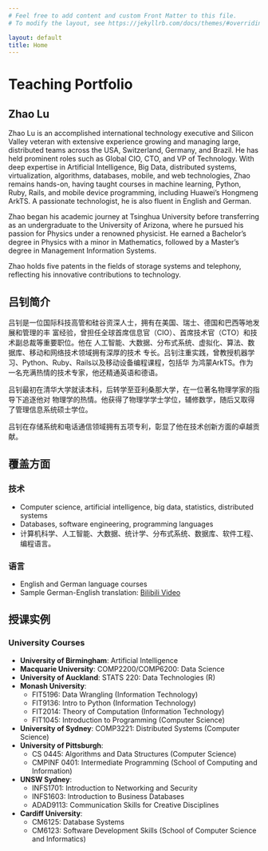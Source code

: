 ```yaml
---
# Feel free to add content and custom Front Matter to this file.
# To modify the layout, see https://jekyllrb.com/docs/themes/#overriding-theme-defaults

layout: default
title: Home
---
```


# Teaching Portfolio

## Zhao Lu

Zhao Lu is an accomplished international technology executive and Silicon Valley veteran with extensive experience growing and managing large, distributed teams across the USA, Switzerland, Germany, and Brazil. He has held prominent roles such as Global CIO, CTO, and VP of Technology. With deep expertise in Artificial Intelligence, Big Data, distributed systems, virtualization, algorithms, databases, mobile, and web technologies, Zhao remains hands-on, having taught courses in machine learning, Python, Ruby, Rails, and mobile device programming, including Huawei’s Hongmeng ArkTS. A passionate technologist, he is also fluent in English and German.

Zhao began his academic journey at Tsinghua University before transferring as an undergraduate to the University of Arizona, where he pursued his passion for Physics under a renowned physicist. He earned a Bachelor’s degree in Physics with a minor in Mathematics, followed by a Master’s degree in Management Information Systems.

Zhao holds five patents in the fields of storage systems and telephony, reflecting his innovative contributions to technology.

## 吕钊简介

吕钊是⼀位国际科技⾼管和硅⾕资深⼈⼠，拥有在美国、瑞⼠、德国和巴⻄等地发展和管理的丰 富经验，曾担任全球⾸席信息官（CIO）、⾸席技术官（CTO）和技术副总裁等重要职位。他在 ⼈⼯智能、⼤数据、分布式系统、虚拟化、算法、数据库、移动和⽹络技术领域拥有深厚的技术 专⻓。吕钊注重实践，曾教授机器学习、Python、Ruby、Rails以及移动设备编程课程，包括华 为鸿蒙ArkTS。作为⼀名充满热情的技术专家，他还精通英语和德语。

吕钊最初在清华⼤学就读本科，后转学⾄亚利桑那⼤学，在⼀位著名物理学家的指导下追逐他对 物理学的热情。他获得了物理学学⼠学位，辅修数学，随后⼜取得了管理信息系统硕⼠学位。

吕钊在存储系统和电话通信领域拥有五项专利，彰显了他在技术创新⽅⾯的卓越贡献。

## 覆盖⽅⾯ 

### 技术
- Computer science, artificial intelligence, big data, statistics, distributed systems
- Databases, software engineering, programming languages
- 计算机科学、⼈⼯智能、⼤数据、统计学、分布式系统、数据库、软件⼯程、编程语⾔。

### 语⾔ 
- English and German language courses
- Sample German-English translation: [Bilibili Video](https://www.bilibili.com/video/BV1d39qYBEKK/?spm_id_from=333.1007.0.0&vd_source=c3f7ce98fd4050dac0360bbbd1115e62)

## 授课实例 

### University Courses

- **University of Birmingham**: Artificial Intelligence
- **Macquarie University**: COMP2200/COMP6200: Data Science
- **University of Auckland**: STATS 220: Data Technologies (R)
- **Monash University**: 
  - FIT5196: Data Wrangling (Information Technology)
  - FIT9136: Intro to Python (Information Technology)
  - FIT2014: Theory of Computation (Information Technology)
  - FIT1045: Introduction to Programming (Computer Science)
- **University of Sydney**: COMP3221: Distributed Systems (Computer Science)
- **University of Pittsburgh**: 
  - CS 0445: Algorithms and Data Structures (Computer Science)
  - CMPINF 0401: Intermediate Programming (School of Computing and Information)
- **UNSW Sydney**: 
  - INFS1701: Introduction to Networking and Security 
  - INFS1603: Introduction to Business Databases
  - ADAD9113: Communication Skills for Creative Disciplines
- **Cardiff University**: 
  - CM6125: Database Systems
  - CM6123: Software Development Skills (School of Computer Science and Informatics)
